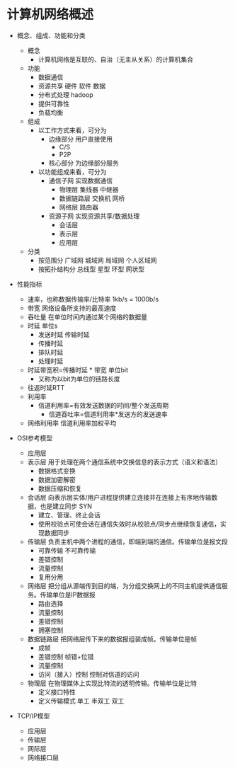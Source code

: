 # 计算机网络概述

+ 概念、组成、功能和分类
  + 概念
    + 计算机网络是互联的、自治（无主从关系）的计算机集合
  + 功能
    + 数据通信
    + 资源共享 硬件 软件 数据
    + 分布式处理 hadoop
    + 提供可靠性
    + 负载均衡
  + 组成
    + 以工作方式来看，可分为
      + 边缘部分 用户直接使用
        + C/S
        + P2P
      + 核心部分 为边缘部分服务
    + 以功能组成来看，可分为
      + 通信子网 实现数据通信
        + 物理层 集线器 中继器
        + 数据链路层 交换机 网桥
        + 网络层 路由器
      + 资源子网 实现资源共享/数据处理
        + 会话层
        + 表示层
        + 应用层
  + 分类
    + 按范围分 广域网 城域网 局域网 个人区域网
    + 按拓扑结构分 总线型 星型 环型 网状型
+ 性能指标
  + 速率，也称数据传输率/比特率 1kb/s = 1000b/s
  + 带宽 网络设备所支持的最高速度
  + 吞吐量 在单位时间内通过某个网络的数据量
  + 时延 单位s
    + 发送时延 传输时延
    + 传播时延
    + 排队时延
    + 处理时延
  + 时延带宽积=传播时延 * 带宽 单位bit
    + 又称为以bit为单位的链路长度
  + 往返时延RTT
  + 利用率
    + 信道利用率=有效发送数据的时间/整个发送周期
      + 信道吞吐率=信道利用率*发送方的发送速率
  + 网络利用率 信道利用率加权平均
  
+ OSI参考模型
  + 应用层
  + 表示层 用于处理在两个通信系统中交换信息的表示方式（语义和语法）
    + 数据格式变换
    + 数据加密解密
    + 数据压缩和恢复
  + 会话层 向表示层实体/用户进程提供建立连接并在连接上有序地传输数据，也是建立同步 SYN
    + 建立、管理、终止会话
    + 使用校验点可使会话在通信失效时从校验点/同步点继续恢复通信，实现数据同步
  + 传输层 负责主机中两个进程的通信，即端到端的通信。传输单位是报文段
    + 可靠传输 不可靠传输
    + 差错控制
    + 流量控制
    + 复用分用
  + 网络层 把分组从源端传到目的端，为分组交换网上的不同主机提供通信服务。传输单位是IP数据报
    + 路由选择
    + 流量控制
    + 差错控制
    + 拥塞控制
  + 数据链路层 把网络层传下来的数据报组装成帧。传输单位是帧
    + 成帧
    + 差错控制 帧错+位错
    + 流量控制
    + 访问（接入）控制 控制对信道的访问
  + 物理层 在物理媒体上实现比特流的透明传输。传输单位是比特
    + 定义接口特性
    + 定义传输模式 单工 半双工 双工

+ TCP/IP模型
  + 应用层
  + 传输层
  + 网际层
  + 网络接口层